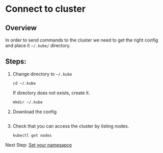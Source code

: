 # Connect to cluster

Overview
----
In order to send commands to the cluster we need to get the right config and place it ```~/.kube/``` directory.


Steps:
----

1. Change directory to ``~/.kube``
    ```
    cd ~/.kube
    ```
    
    If directory does not exists, create it.
    ```
    mkdir ~/.kube
    ```

1. Download the config
    ```
    
    ```

1. Check that you can access the cluster by listing nodes.
    ```
    kubectl get nodes
    ```
    
    
Next Step: [Set your namesapce](05-set-namespace.md)